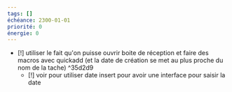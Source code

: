 ```yaml
---
tags: []
échéance: 2300-01-01
priorité: 0
énergie: 0
---
```

- [!] utiliser le fait qu'on puisse ouvrir boite de réception et faire des macros avec quickadd  (et la date de création se met au plus proche du nom de la tache) ^35d2d9
	- [!] voir pour utiliser date insert pour avoir une interface pour saisir la date